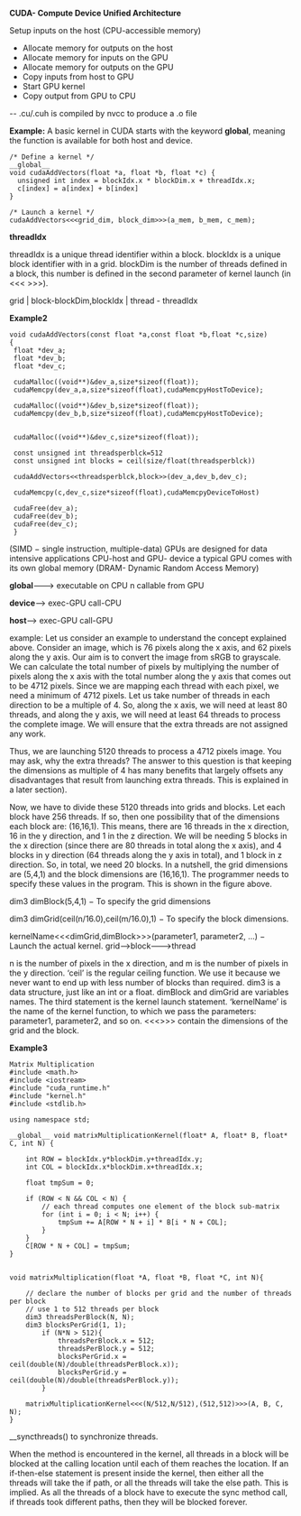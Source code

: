 **CUDA- Compute Device Unified Architecture**

Setup inputs on the host (CPU-accessible memory)
- Allocate memory for outputs on the host
- Allocate memory for inputs on the GPU
- Allocate memory for outputs on the GPU
- Copy inputs from host to GPU
- Start GPU kernel
- Copy output from GPU to CPU

-- .cu/.cuh is compiled by nvcc to produce a .o file

**Example:**
A basic kernel in CUDA starts with the keyword __global__, meaning the function is available for both host and device.

```
/* Define a kernel */
__global__ 
void cudaAddVectors(float *a, float *b, float *c) {
  unsigned int index = blockIdx.x * blockDim.x + threadIdx.x;
  c[index] = a[index] + b[index]
}

/* Launch a kernel */
cudaAddVectors<<<grid_dim, block_dim>>>(a_mem, b_mem, c_mem);
```

**threadIdx**

threadIdx is a unique thread identifier within a block. blockIdx is a unique block identifier with in a grid. blockDim is the number of threads defined in a block, this number is defined in the second parameter of kernel launch (in <<< >>>). 

grid
|
block-blockDim,blockIdx
|
thread - threadIdx

**Example2**
```
void cudaAddVectors(const float *a,const float *b,float *c,size)
{
 float *dev_a;
 float *dev_b;
 float *dev_c;
 
 cudaMalloc((void**)&dev_a,size*sizeof(float));
 cudaMemcpy(dev_a,a,size*sizeof(float),cudaMemcpyHostToDevice);
 
 cudaMalloc((void**)&dev_b,size*sizeof(float));
 cudaMemcpy(dev_b,b,size*sizeof(float),cudaMemcpyHostToDevice);

 
 cudaMalloc((void**)&dev_c,size*sizeof(float));
 
 const unsigned int threadsperblck=512
 const unsigned int blocks = ceil(size/float(threadsperblck))
 
 cudaAddVectors<<threadsperblck,block>>(dev_a,dev_b,dev_c);
 
 cudaMemcpy(c,dev_c,size*sizeof(float),cudaMemcpyDeviceToHost)
 
 cudaFree(dev_a);
 cudaFree(dev_b);
 cudaFree(dev_c);
 }
 ```
 
 (SIMD − single instruction, multiple-data)
 GPUs are designed for data intensive applications
 CPU-host and GPU- device
 a typical GPU comes with its own global memory (DRAM- Dynamic Random Access Memory)
 
 __global__---> executable on CPU n callable from GPU
 
 __device__--> exec-GPU call-CPU
 
 __host__--> exec-GPU call-GPU
 
 example:
 Let us consider an example to understand the concept explained above. Consider an image, which is 76 pixels along the x axis, and 62 pixels along the y axis. Our aim is to convert the image from sRGB to grayscale. We can calculate the total number of pixels by multiplying the number of pixels along the x axis with the total number along the y axis that comes out to be 4712 pixels. Since we are mapping each thread with each pixel, we need a minimum of 4712 pixels. Let us take number of threads in each direction to be a multiple of 4. So, along the x axis, we will need at least 80 threads, and along the y axis, we will need at least 64 threads to process the complete image. We will ensure that the extra threads are not assigned any work.

Thus, we are launching 5120 threads to process a 4712 pixels image. You may ask, why the extra threads? The answer to this question is that keeping the dimensions as multiple of 4 has many benefits that largely offsets any disadvantages that result from launching extra threads. This is explained in a later section).

Now, we have to divide these 5120 threads into grids and blocks. Let each block have 256 threads. If so, then one possibility that of the dimensions each block are: (16,16,1). This means, there are 16 threads in the x direction, 16 in the y direction, and 1 in the z direction. We will be needing 5 blocks in the x direction (since there are 80 threads in total along the x axis), and 4 blocks in y direction (64 threads along the y axis in total), and 1 block in z direction. So, in total, we need 20 blocks. In a nutshell, the grid dimensions are (5,4,1) and the block dimensions are (16,16,1). The programmer needs to specify these values in the program. This is shown in the figure above.

dim3 dimBlock(5,4,1) − To specify the grid dimensions

dim3 dimGrid(ceil(n/16.0),ceil(m/16.0),1) − To specify the block dimensions.

kernelName<<<dimGrid,dimBlock>>>(parameter1, parameter2, ...) − Launch the actual kernel.
grid-->block--->thread

n is the number of pixels in the x direction, and m is the number of pixels in the y direction. ‘ceil’ is the regular ceiling function. We use it because we never want to end up with less number of blocks than required. dim3 is a data structure, just like an int or a float. dimBlock and dimGrid are variables names. The third statement is the kernel launch statement. ‘kernelName’ is the name of the kernel function, to which we pass the parameters: parameter1, parameter2, and so on. <<<>>> contain the dimensions of the grid and the block.

**Example3**
```
Matrix Multiplication
#include <math.h>
#include <iostream>
#include "cuda_runtime.h"
#include "kernel.h"
#include <stdlib.h>

using namespace std;

__global__ void matrixMultiplicationKernel(float* A, float* B, float* C, int N) {

    int ROW = blockIdx.y*blockDim.y+threadIdx.y;
    int COL = blockIdx.x*blockDim.x+threadIdx.x;

    float tmpSum = 0;

    if (ROW < N && COL < N) {
        // each thread computes one element of the block sub-matrix
        for (int i = 0; i < N; i++) {
            tmpSum += A[ROW * N + i] * B[i * N + COL];
        }
    }
    C[ROW * N + COL] = tmpSum;
}


void matrixMultiplication(float *A, float *B, float *C, int N){

    // declare the number of blocks per grid and the number of threads per block
    // use 1 to 512 threads per block
    dim3 threadsPerBlock(N, N);
    dim3 blocksPerGrid(1, 1);
        if (N*N > 512){
            threadsPerBlock.x = 512;
            threadsPerBlock.y = 512;
            blocksPerGrid.x = ceil(double(N)/double(threadsPerBlock.x));
            blocksPerGrid.y = ceil(double(N)/double(threadsPerBlock.y));
        }

    matrixMultiplicationKernel<<<(N/512,N/512),(512,512)>>>(A, B, C, N);
}
```
__syncthreads() to synchronize threads. 

When the method is encountered in the kernel, all threads in a block will be blocked at the calling location until each of them reaches the location.
If an if-then-else statement is present inside the kernel, then either all the threads will take the if path, or all the threads will take the else path. This is implied. As all the threads of a block have to execute the sync method call, if threads took different paths, then they will be blocked forever.
